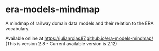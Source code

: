 # era-models-mindmap
A mindmap of railway domain data models and their relation to the ERA vocabulary.

Available online at https://julianrojas87.github.io/era-models-mindmap/ (This is version 2.8 - Current available version is 2.12)
